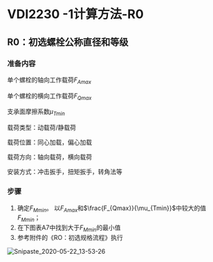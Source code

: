 # VDI2230 -1计算方法-R0

## R0：初选螺栓公称直径和等级

### 准备内容

单个螺栓的轴向工作载荷$F_{Amax}$

单个螺栓的横向工作载荷$F_{Qmax}$

支承面摩擦系数$\mu_{Tmin}$

载荷类型：动载荷/静载荷

载荷位置：同心加载，偏心加载

载荷方向：轴向载荷，横向载荷

安装方式：冲击扳手，扭矩扳手，转角法等

### 步骤

1. 确定$F_{Mmin}$。 以$F_{Amax}$和$\frac{F_{Qmax}}{\mu_{Tmin}}$中较大的值$F_{Mmin}$；
2. 在下图表A7中找到大于$F_{Mmin}$的最小值
3. 参考附件的《RO：初选规格流程》执行

![Snipaste_2020-05-22_13-53-26](https://picboard-1302362475.cos.ap-shanghai.myqcloud.com/pic/Snipaste_2020-05-22_13-53-26.png)






